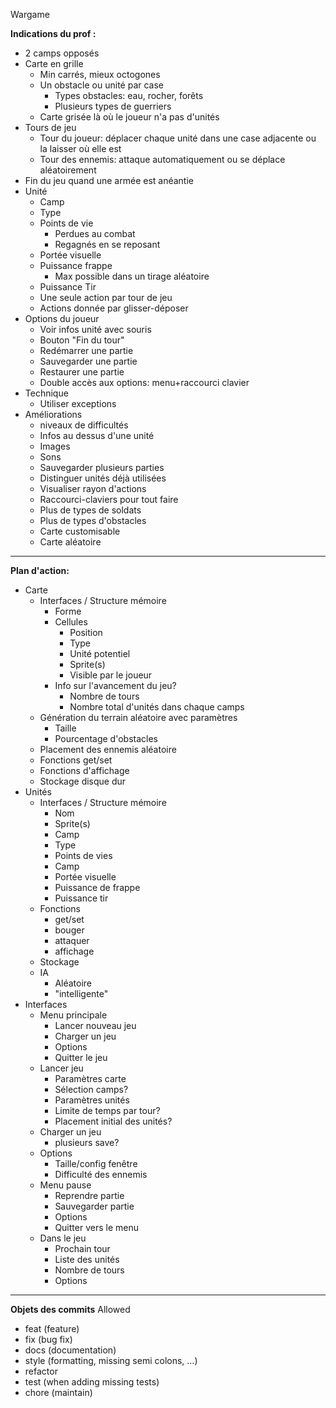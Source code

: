 Wargame

**Indications du prof :**
- 2 camps opposés
- Carte en grille
	-  Min carrés, mieux octogones
	- Un obstacle ou unité par case
		- Types obstacles: eau, rocher, forêts
		- Plusieurs types de guerriers
	- Carte grisée là où le joueur n'a pas d'unités
- Tours de jeu
	- Tour du joueur: déplacer chaque unité dans une case adjacente ou la laisser où elle est
	- Tour des ennemis: attaque automatiquement ou se déplace aléatoirement
- Fin du jeu quand une armée est anéantie
- Unité
	- Camp
	- Type
	- Points de vie
		- Perdues au combat
		- Regagnés en se reposant
	- Portée visuelle
	- Puissance frappe
		- Max possible dans un tirage aléatoire
	- Puissance Tir
	- Une seule action par tour de jeu
	- Actions donnée par glisser-déposer
- Options du joueur
	- Voir infos unité avec souris
	- Bouton "Fin du tour"
	- Redémarrer une partie
	- Sauvegarder une partie
	- Restaurer une partie
	- Double accès aux options: menu+raccourci clavier 
- Technique
	- Utiliser exceptions
- Améliorations
	- niveaux de difficultés
	- Infos au dessus d'une unité
	- Images
	- Sons
	- Sauvegarder plusieurs parties
	- Distinguer unités déjà utilisées
	- Visualiser rayon d'actions
	- Raccourci-claviers pour tout faire
	- Plus de types de soldats
	- Plus de types d'obstacles
	- Carte customisable
	- Carte aléatoire



---
**Plan d'action:**
 - Carte
   - Interfaces / Structure mémoire
     - Forme
     - Cellules
       - Position
       - Type
       - Unité potentiel
       - Sprite(s)
       - Visible par le joueur
     - Info sur l'avancement du jeu?
       - Nombre de tours 
       - Nombre total d'unités dans chaque camps
   - Génération du terrain aléatoire avec paramètres
     - Taille
     - Pourcentage d'obstacles
   - Placement des ennemis aléatoire
   - Fonctions get/set
   - Fonctions d'affichage
   - Stockage disque dur
 - Unités
   - Interfaces / Structure mémoire
     - Nom
     - Sprite(s)
     - Camp
     - Type
     - Points de vies
     -  Camp
     -  Portée visuelle
     -  Puissance de frappe
     -  Puissance tir
   - Fonctions
     - get/set
     - bouger
     - attaquer
     - affichage
   - Stockage
   - IA
     - Aléatoire
     - "intelligente"
 - Interfaces
   - Menu principale
     - Lancer nouveau jeu
     - Charger un jeu
     - Options
     - Quitter le jeu
   - Lancer jeu
     - Paramètres carte
     - Sélection camps?
     - Paramètres unités
     - Limite de temps par tour?
     - Placement initial des unités?
   - Charger un jeu
     - plusieurs save?
   - Options
     - Taille/config fenêtre
     - Difficulté des ennemis
   - Menu pause
     - Reprendre partie
     - Sauvegarder partie
     - Options
     - Quitter vers le menu
   - Dans le jeu
     - Prochain tour
     - Liste des unités
     - Nombre de tours
     - Options

---
**Objets des commits**
Allowed <type>
  - feat (feature)
  - fix (bug fix)
  - docs (documentation)
  - style (formatting, missing semi colons, …)
  - refactor
  - test (when adding missing tests)
  - chore (maintain)